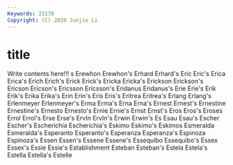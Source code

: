 ```yaml
---
Keywords: 23178
Copyright: (C) 2020 Junjie Li
---
```


# title

Write contents here!!!
s 
Erewhon 
Erewhon's 
Erhard 
Erhard's 
Eric
Eric's 
Erica 
Erica's 
Erich 
Erich's 
Erick 
Erick's 
Ericka 
Ericka's 
Erickson
Erickson's 
Ericson 
Ericson's 
Ericsson 
Ericsson's 
Eridanus 
Eridanus's 
Erie 
Erie's 
Erik
Erik's 
Erika 
Erika's 
Erin 
Erin's 
Eris 
Eris's 
Eritrea 
Eritrea's 
Erlang
Erlang's 
Erlenmeyer 
Erlenmeyer's 
Erma 
Erma's 
Erna 
Erna's 
Ernest 
Ernest's 
Ernestine
Ernestine's 
Ernesto 
Ernesto's 
Ernie 
Ernie's 
Ernst 
Ernst's 
Eros 
Eros's 
Eroses
Errol 
Errol's 
Erse 
Erse's 
ErvIn 
ErvIn's 
Erwin 
Erwin's 
Es 
Esau
Esau's 
Escher 
Escher's 
Escherichia 
Escherichia's 
Eskimo 
Eskimo's 
Eskimos 
Esmeralda 
Esmeralda's
Esperanto 
Esperanto's 
Esperanza 
Esperanza's 
Espinoza 
Espinoza's 
Essen 
Essen's 
Essene 
Essene's
Essequibo 
Essequibo's 
Essex 
Essex's 
Essie 
Essie's 
Establishment 
Esteban 
Esteban's 
Estela
Estela's 
Estella 
Estella's 
Estelle 
